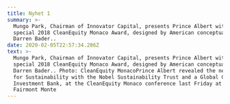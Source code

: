 ```yaml
---
title: Nyhet 1
summary: >-
  Mungo Park, Chairman of Innovator Capital, presents Prince Albert with a
  special 2018 CleanEquity Monaco Award, designed by American conceptual artist
  Darren Bader..
date: 2020-02-05T22:57:34.286Z
text: >-
  Mungo Park, Chairman of Innovator Capital, presents Prince Albert with a
  special 2018 CleanEquity Monaco Award, designed by American conceptual artist
  Darren Bader.. Photo: CleanEquity MonacoPrince Albert revealed the new Award
  for Sustainability with the Nobel Sustainability Trust and a Global Green
  Investment Bank, at the CleanEquity Monaco conference last Friday at the
  Fairmont Monte
---
```


